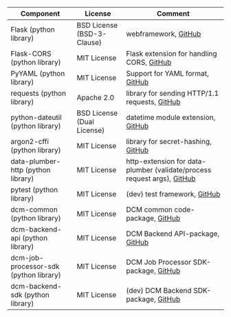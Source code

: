 |Component|License|Comment|
|-|-|-|
|Flask (python library) | BSD License (BSD-3-Clause) | webframework, [GitHub](https://github.com/pallets/flask/) |
|Flask-CORS (python library) | MIT License | Flask extension for handling CORS, [GitHub](https://github.com/corydolphin/flask-cors) |
|PyYAML (python library) | MIT License | Support for YAML format, [GitHub](https://github.com/yaml/pyyaml) |
|requests (python library) | Apache 2.0 | library for sending HTTP/1.1 requests, [GitHub](https://github.com/psf/requests) |
|python-dateutil (python library) | BSD License (Dual License) | datetime module extension, [GitHub](https://github.com/dateutil/dateutil) |
|argon2-cffi (python library) | MIT License | library for secret-hashing, [GitHub](https://github.com/hynek/argon2-cffi) |
|data-plumber-http (python library) | MIT License | http-extension for data-plumber (validate/process request args), [GitHub](https://github.com/RichtersFinger/data-plumber-http) |
|pytest (python library) | MIT License | (dev) test framework, [GitHub](https://github.com/pytest-dev/pytest) |
|dcm-common (python library) | MIT License | DCM common code-package, [GitHub](https://github.com/lzv-nrw/dcm-common) |
|dcm-backend-api (python library) | MIT License | DCM Backend API-package, [GitHub](https://github.com/lzv-nrw/dcm-backend-api) |
|dcm-job-processor-sdk (python library) | MIT License | DCM Job Processor SDK-package, [GitHub](https://github.com/lzv-nrw/dcm-job-processor-api) |
|dcm-backend-sdk (python library) | MIT License | (dev) DCM Backend SDK-package, [GitHub](https://github.com/lzv-nrw/dcm-backend-api) |

